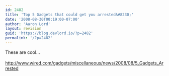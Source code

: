 ```yaml
---
id: 2482
title: 'Top 5 Gadgets that could get you arrested&#8230;'
date: '2008-08-30T00:19:00-07:00'
author: 'Aaron Lord'
layout: revision
guid: 'https://blog.devlord.io/?p=2482'
permalink: '/?p=2482'
---
```


These are cool...<br /><br /><a href="http://www.wired.com/gadgets/miscellaneous/news/2008/08/5_Gadgets_Arrested">http://www.wired.com/gadgets/miscellaneous/news/2008/08/5_Gadgets_Arrested</a>